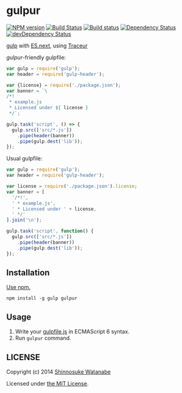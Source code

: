 # gulpur

[![NPM version](https://img.shields.io/npm/v/gulpur.svg?style=flat)](https://www.npmjs.com/package/gulpur)
[![Build Status](https://img.shields.io/travis/shinnn/gulpur.svg?style=flat)](https://travis-ci.org/shinnn/gulpur)
[![Build status](https://ci.appveyor.com/api/projects/status/ayfs4lr83qlgjivb?svg=true)](https://ci.appveyor.com/project/ShinnosukeWatanabe/gulpur)
[![Dependency Status](https://david-dm.org/shinnn/gulpur.svg?style=flat)](https://david-dm.org/shinnn/gulpur)
[![devDependency Status](https://david-dm.org/shinnn/gulpur/dev-status.svg?style=flat)](https://david-dm.org/shinnn/gulpur#info=devDependencies)

[gulp](http://gulpjs.com/) with [ES.next](http://wiki.ecmascript.org/doku.php?id=harmony:specification_drafts), using [Traceur](https://github.com/google/traceur-compiler)

*gulpur*-friendly gulpfile:

```js
var gulp = require('gulp');
var header = require('gulp-header');

var {license} = require('./package.json');
var banner = `\
/*!
 * example.js
 * Licensed under ${ license }
 */`;

gulp.task('script', () => {
  gulp.src(['src/*.js'])
    .pipe(header(banner))
    .pipe(gulp.dest('lib'));
});
```

Usual gulpfile:

```js
var gulp = require('gulp');
var header = require('gulp-header');

var license = require('./package.json').license;
var banner = [
  '/*!',
  ' * example.js',
  ' * Licensed under ' + license,
  ' */'
].join('\n');

gulp.task('script', function() {
  gulp.src(['src/*.js'])
    .pipe(header(banner))
    .pipe(gulp.dest('lib'));
});
```

## Installation

[Use npm.](https://www.npmjs.com/)

```
npm install -g gulp gulpur
```

## Usage

1. Write your [gulpfile.js](https://github.com/gulpjs/gulp#sample-gulpfilejs) in ECMAScript 6 syntax.
1. Run `gulpur` command.

## LICENSE

Copyright (c) 2014 [Shinnosuke Watanabe](https://github.com/shinnn)

Licensed under [the MIT License](./LICENSE).
